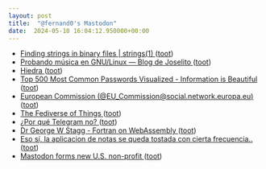 ```yaml
---
layout: post
title:  "@fernand0's Mastodon"
date:  2024-05-10 16:04:12.950000+00:00
---
```

*  [Finding strings in binary files \| strings(1) ](https://www.johndcook.com/blog/2024/04/20/finding-strings-in-binary-files) ([toot](https://mastodon.social/@fernand0/112417639822063402))
*  [Probando música en GNU/Linux — Blog de Joselito ](https://joselito.mataroa.blog/blog/probando-musica-en-gnulinux) ([toot](https://mastodon.social/@fernand0/112417479367176276))
*  [Hiedra ](https://www.flickr.com/photos/fernand0/53684463365) ([toot](https://mastodon.social/@fernand0/112417465007823182))
*  [Top 500 Most Common Passwords Visualized - Information is Beautiful   ](https://informationisbeautiful.net/visualizations/top-500-passwords-visualized/) ([toot](https://mastodon.social/@fernand0/112417173412460362))
*  [European Commission (@EU_Commission@social.network.europa.eu) ](https://social.network.europa.eu/@EU_Commission/11233862655880597) ([toot](https://mastodon.social/@fernand0/112416981512532856))
*  [The Fediverse of Things ](https://shkspr.mobi/blog/2024/04/the-fediverse-of-things) ([toot](https://mastodon.social/@fernand0/112416776040023047))
*  [¿Por qué Telegram no? ](https://gvisoc.com/por-que-telegram-no) ([toot](https://mastodon.social/@fernand0/112416550569494162))
*  [Dr George W Stagg - Fortran on WebAssembly ](https://gws.phd/posts/fortran_wasm) ([toot](https://mastodon.social/@fernand0/112416364115852597))
*  [Eso sí, la aplicacion de notas se queda tostada con cierta frecuencia.. ](https://mastodon.social/@fernand0/112416053283937643) ([toot](https://mastodon.social/@fernand0/112416053283937643))
*  [Mastodon forms new U.S. non-profit ](https://blog.joinmastodon.org/2024/04/mastodon-forms-new-u.s.-non-profit) ([toot](https://mastodon.social/@fernand0/112416049172221530))
